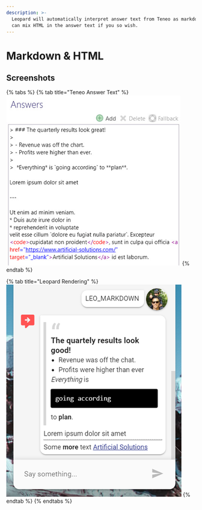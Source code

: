 ```yaml
---
description: >-
  Leopard will automatically interpret answer text from Teneo as markdown. You
  can mix HTML in the answer text if you so wish.
---
```


# Markdown & HTML

## Screenshots

{% tabs %}
{% tab title="Teneo Answer Text" %}
![Mixing HTML and Markdown](../.gitbook/assets/markdown.jpg)
{% endtab %}

{% tab title="Leopard Rendering" %}
![](../.gitbook/assets/leopard-13.png)
{% endtab %}
{% endtabs %}

